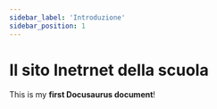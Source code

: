 ```yaml
---
sidebar_label: 'Introduzione'
sidebar_position: 1
---
```


# Il sito Inetrnet della scuola

This is my **first Docusaurus document**!
